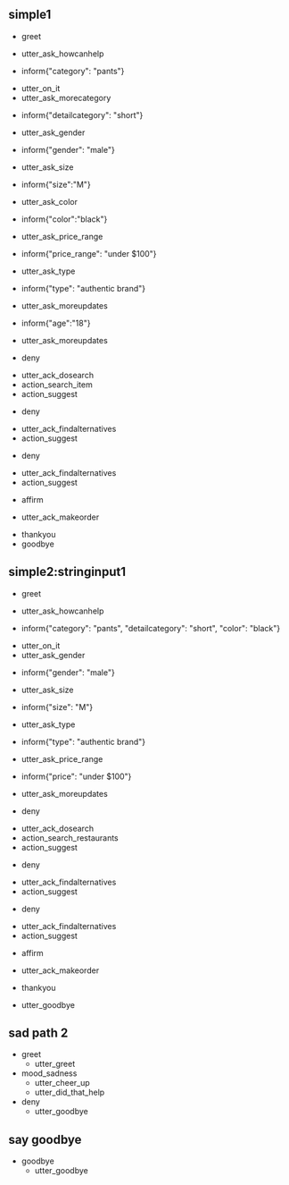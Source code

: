 ## simple1
* greet
 - utter_ask_howcanhelp
* inform{"category": "pants"}
 - utter_on_it
 - utter_ask_morecategory
* inform{"detailcategory": "short"}
 - utter_ask_gender
* inform{"gender": "male"}
 - utter_ask_size
* inform{"size":"M"}
 - utter_ask_color
* inform{"color":"black"} 
 - utter_ask_price_range
* inform{"price_range": "under $100"}
 - utter_ask_type
* inform{"type": "authentic brand"}
 - utter_ask_moreupdates
* inform{"age":"18"}
 - utter_ask_moreupdates
* deny
 - utter_ack_dosearch
 - action_search_item
 - action_suggest
* deny
 - utter_ack_findalternatives
 - action_suggest
* deny
 - utter_ack_findalternatives
 - action_suggest
* affirm
 - utter_ack_makeorder
* thankyou
* goodbye

## simple2:stringinput1
* greet
 - utter_ask_howcanhelp
* inform{"category": "pants", "detailcategory": "short", "color": "black"}
 - utter_on_it
 - utter_ask_gender
* inform{"gender": "male"}
 - utter_ask_size
* inform{"size": "M"}
 - utter_ask_type
* inform{"type": "authentic brand"}
 - utter_ask_price_range
* inform{"price": "under $100"}
 - utter_ask_moreupdates
* deny
 - utter_ack_dosearch
 - action_search_restaurants
 - action_suggest
* deny
 - utter_ack_findalternatives
 - action_suggest
* deny
 - utter_ack_findalternatives
 - action_suggest
* affirm
 - utter_ack_makeorder
* thankyou
 - utter_goodbye

## sad path 2
* greet
  - utter_greet
* mood_sadness
  - utter_cheer_up
  - utter_did_that_help
* deny
  - utter_goodbye

## say goodbye
* goodbye
  - utter_goodbye
